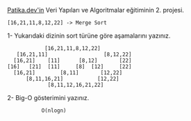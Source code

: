 [Patika.dev'in](https://www.patika.dev/) Veri Yapıları ve Algoritmalar eğitiminin 2. projesi.

    [16,21,11,8,12,22] -> Merge Sort

1- Yukarıdaki dizinin sort türüne göre aşamalarını yazınız.

                [16,21,11,8,12,22]
       [16,21,11]	               [8,12,22]
      [16,21]    [11]      [8,12]       [22]
    [16]   [21]  [11]     [8]  [12]     [22]
      [16,21]        [8,11]       [12,22]
          [8,11,16,21]           [12,22]				       
                 [8,11,12,16,21,22]

2- Big-O gösterimini yazınız.

               O(nlogn)
